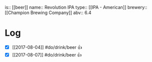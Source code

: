 is:: [[beer]]
name:: Revolution IPA
type:: [[IPA - American]]
brewery:: [[Champion Brewing Company]]
abv:: 6.4

# Log
- [x] [[2017-08-04]] #do/drink/beer 👍
- [x] [[2017-08-07]] #do/drink/beer 👍
